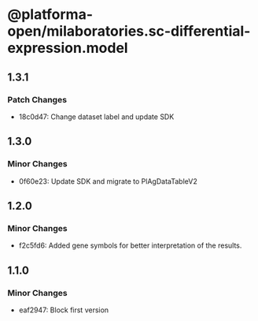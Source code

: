 # @platforma-open/milaboratories.sc-differential-expression.model

## 1.3.1

### Patch Changes

- 18c0d47: Change dataset label and update SDK

## 1.3.0

### Minor Changes

- 0f60e23: Update SDK and migrate to PlAgDataTableV2

## 1.2.0

### Minor Changes

- f2c5fd6: Added gene symbols for better interpretation of the results.

## 1.1.0

### Minor Changes

- eaf2947: Block first version
